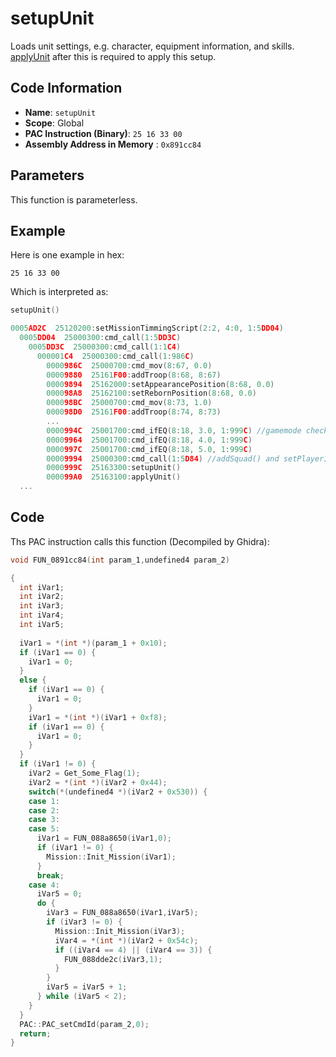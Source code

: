 # setupUnit

Loads unit settings, e.g. character, equipment information, and skills. [applyUnit](./applyunit.md) after this is required to apply this setup.

## Code Information

- **Name**: `setupUnit`
- **Scope**: Global
- **PAC Instruction (Binary)**: `25 16 33 00`
- **Assembly Address in Memory** : `0x891cc84`

## Parameters

This function is parameterless.


## Example

Here is one example in hex:

```25 16 33 00```

Which is interpreted as:

```c
setupUnit()
```

```c
0005AD2C  25120200:setMissionTimmingScript(2:2, 4:0, 1:5DD04)
  0005DD04  25000300:cmd_call(1:5DD3C)
    0005DD3C  25000300:cmd_call(1:1C4)
      000001C4  25000300:cmd_call(1:986C)
        0000986C  25000700:cmd_mov(8:67, 0.0)
        00009880  25161F00:addTroop(8:68, 8:67)
        00009894  25162000:setAppearancePosition(8:68, 0.0)
        000098A8  25162100:setRebornPosition(8:68, 0.0)
        000098BC  25000700:cmd_mov(8:73, 1.0)
        000098D0  25161F00:addTroop(8:74, 8:73)
        ...
        0000994C  25001700:cmd_ifEQ(8:18, 3.0, 1:999C) //gamemode check
        00009964  25001700:cmd_ifEQ(8:18, 4.0, 1:999C)
        0000997C  25001700:cmd_ifEQ(8:18, 5.0, 1:999C)
        00009994  25000300:cmd_call(1:5D84) //addSquad() and setPlayerId()
        0000999C  25163300:setupUnit()
        000099A0  25163100:applyUnit()
  ...
```

## Code

Ths PAC instruction calls this function (Decompiled by Ghidra):

```c
void FUN_0891cc84(int param_1,undefined4 param_2)

{
  int iVar1;
  int iVar2;
  int iVar3;
  int iVar4;
  int iVar5;
  
  iVar1 = *(int *)(param_1 + 0x10);
  if (iVar1 == 0) {
    iVar1 = 0;
  }
  else {
    if (iVar1 == 0) {
      iVar1 = 0;
    }
    iVar1 = *(int *)(iVar1 + 0xf8);
    if (iVar1 == 0) {
      iVar1 = 0;
    }
  }
  if (iVar1 != 0) {
    iVar2 = Get_Some_Flag(1);
    iVar2 = *(int *)(iVar2 + 0x44);
    switch(*(undefined4 *)(iVar2 + 0x530)) {
    case 1:
    case 2:
    case 3:
    case 5:
      iVar1 = FUN_088a8650(iVar1,0);
      if (iVar1 != 0) {
        Mission::Init_Mission(iVar1);
      }
      break;
    case 4:
      iVar5 = 0;
      do {
        iVar3 = FUN_088a8650(iVar1,iVar5);
        if (iVar3 != 0) {
          Mission::Init_Mission(iVar3);
          iVar4 = *(int *)(iVar2 + 0x54c);
          if ((iVar4 == 4) || (iVar4 == 3)) {
            FUN_088dde2c(iVar3,1);
          }
        }
        iVar5 = iVar5 + 1;
      } while (iVar5 < 2);
    }
  }
  PAC::PAC_setCmdId(param_2,0);
  return;
}
```
